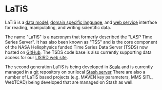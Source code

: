 # LaTiS
 
LaTiS is a
[data model](http://en.wikipedia.org/wiki/Data_model),
[domain specific language](http://en.wikipedia.org/wiki/Domain-specific_language), and
[web service](http://en.wikipedia.org/wiki/Web_service)
interface for reading, manipulating,
and writing scientific data.

The name "LaTiS" is a
[nacronym](http://www.urbandictionary.com/define.php?term=nacronym)
that formerly described the "LASP Time Series Server". It has also
been known as "TSS" and is the core component of the NASA Heliophysics funded Time Series Data Server
(TSDS) now hosted on
[GitHub](https://github.com/tsds/TSDS1).
The TSDS code base is also currently supporting data access for our
[LISIRD web site](http://lasp.colorado.edu/lisird/).

The second generation LaTiS is being developed in
[Scala](http://www.scala-lang.org/)
and is currently managed in a
[git](http://git-scm.com/) repository
on our local [Stash server](http://stash.lasp.colorado.edu/projects/WEBAPPS/repos/latis-server-project-template/browse)
There are also a number of LaTiS based projects (e.g. MAVEN key parameters, MMS SITL, WebTCAD) being
developed that are managed on Stash as well.
